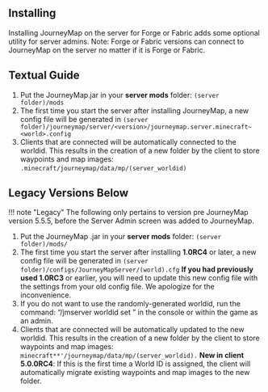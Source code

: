## **Installing**

Installing JourneyMap on the server for Forge or Fabric adds some optional utility for server admins. Note: Forge or Fabric versions can connect to JourneyMap on the server no matter if it is Forge or Fabric.

## **Textual Guide**

1. Put the JourneyMap.jar in your **server mods** folder: ```(server folder)/mods```
2. The first time you start the server after installing JourneyMap, a new config file will be generated in ```(server folder)/journeymap/server/<version>/journeymap.server.minecraft~<world>.config```
3. Clients that are connected will be automatically connected to the worldid. This results in the creation of a new folder by the client to store waypoints and map images: ```.minecraft/journeymap/data/mp/(server_worldid)```

## **Legacy Versions Below**

!!! note "Legacy"
    The following only pertains to version pre JourneyMap version 5.5.5, before the Server Admin screen was added to JourneyMap.

1. Put the JourneyMap .jar in your **server mods** folder: ```(server folder)/mods/```
2. The first time you start the server after installing **1.0RC4** or later, a new config file will be generated in ```(server folder)/configs/JourneyMapServer/(world).cfg```  **If you had previously used 1.0RC3** or earlier, you will need to update this new config file with the settings from your old config file.  We apologize for the inconvenience.
3. If you do not want to use the randomly-generated worldid, run the command: “/jmserver worldid set <name>” in the console or within the game as an admin.
4. Clients that are connected will be automatically updated to the new worldid.  This results in the creation of a new folder by the client to store waypoints and map images: ```minecraft**'/journeymap/data/mp/(server_worldid).```  **New in client 5.0.0RC4**:  If this is the first time a World ID is assigned, the client will automatically migrate existing waypoints and map images to the new folder.
